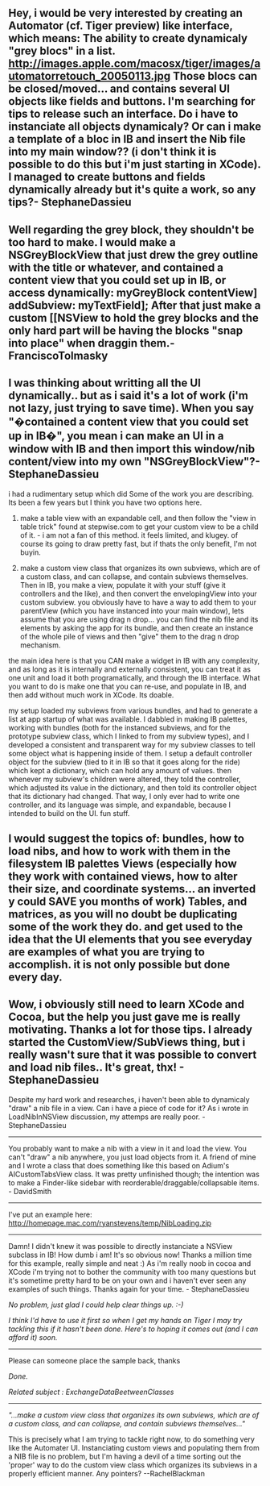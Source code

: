 

Hey, i would be very interested by creating an Automator (cf. Tiger preview) like interface, which means:
The ability to create dynamicaly "grey blocs" in a list.
http://images.apple.com/macosx/tiger/images/automatorretouch_20050113.jpg
Those blocs can be closed/moved... and contains several UI objects like fields and buttons.
I'm searching for tips to release such an interface.
Do i have to instanciate all objects dynamicaly?
Or can i make a template of a bloc in IB and insert the Nib file into my main window?? (i don't think it is possible to do this but i'm just starting in XCode).
I managed to create buttons and fields dynamically already but it's quite a work, so any tips?- StephaneDassieu
----
Well regarding the grey block, they shouldn't be too hard to make.  I would make a NSGreyBlockView that just drew the grey outline with the title or whatever, and contained a content view that you could set up in IB, or access dynamically: myGreyBlock contentView] addSubview: myTextField];  After that just make a custom [[NSView to hold the grey blocks and the only hard part will be having the blocks "snap into place" when draggin them.- FranciscoTolmasky
----
I was thinking about writting all the UI dynamically.. but as i said it's a lot of work (i'm not lazy, just trying to save time).
When you say "�contained a content view that you could set up in IB�", you mean i can make an UI in a window with IB and then import this window/nib content/view into my own "NSGreyBlockView"?- StephaneDassieu
----
i had a rudimentary setup which did Some of the work you are describing.  Its been a few years but I think you have two options here.
1. make a table view with an expandable cell, and then follow the "view in table trick" found at stepwise.com to get your custom view to be a child of it. - i am not a fan of this method. it feels limited, and klugey. of course its going to draw pretty fast, but if thats the only benefit, I'm not buyin.

2. make a custom view class that organizes its own subviews, which are of a custom class, and can collapse, and contain subviews themselves.  Then in IB, you make a view, populate it with your stuff (give it controllers and the like), and then convert the envelopingView into your custom subview.  you obviously have to have a way to add them to your parentView (which you have instanced into your main window), lets assume that you are using drag n drop... you can find the nib file and its elements by asking the app for its bundle, and then create an instance of the whole pile of views and then "give" them to the drag n drop mechanism. 

the main idea here is that you CAN make a widget in IB with any complexity, and as long as it is internally and externally consistent, you can treat it as one unit and load it both programatically, and through the IB interface. What you want to do is make one that you can re-use, and populate in IB, and then add without much work in XCode.  Its doable.

my setup loaded my subviews from various bundles, and had to generate a list at app startup of what was available. I dabbled in making IB palettes, working with bundles (both for the instanced subviews, and for the prototype subview class, which I linked to from my subview types), and I developed a consistent and transparent way for my subview classes to tell some object what is happening inside of them.  I setup a default controller object for the subview (tied to it in IB so that it goes along for the ride) which kept a dictionary, which can hold any amount of values. then whenever my subview's children were altered, they told the controller, which adjusted its value in the dictionary, and then told its controller object that its dictionary had changed. That way, I only ever had to write one controller, and its language was simple, and expandable, because I intended to build on the UI.  fun stuff.

I would suggest the topics of:
bundles, how to load nibs, and how to work with them in the filesystem
IB palettes
Views (especially how they work with contained views, how to alter their size, and coordinate systems... an inverted y could SAVE you months of work)
Tables, and matrices, as you will no doubt be duplicating some of the work they do.
and get used to the idea that the UI elements that you see everyday are examples of what you are trying to accomplish.  it is not only possible but done every day.
----
Wow, i obviously still need to learn XCode and Cocoa, but the help you just gave me is really motivating. Thanks a lot for those tips. I already started the CustomView/SubViews thing, but i really wasn't sure that it was possible to convert and load nib files.. It's great, thx! - StephaneDassieu
----
Despite my hard work and researches, i haven't been able to dynamicaly "draw" a nib file in a view. Can i have a piece of code for it? As i wrote in LoadNibInNSView discussion, my attemps are really poor. - StephaneDassieu

----
You probably want to make a nib with a view in it and load the view. You can't "draw" a nib anywhere, you just load objects from it. A friend of mine and I wrote a class that does something like this based on Adium's AICustomTabsView class. It was pretty unfinished though; the intention was to make a Finder-like sidebar with reorderable/draggable/collapsable items. - DavidSmith

----
I've put an example here: http://homepage.mac.com/ryanstevens/temp/NibLoading.zip

----
Damn! I didn't knew it was possible to directly instanciate a NSView subclass in IB! How dumb i am! It's so obvious now! Thanks a million time for this example, really simple and neat :) As i'm really noob in cocoa and XCode i'm trying not to bother the community with too many questions but it's sometime pretty hard to be on your own and i haven't ever seen any examples of such things. Thanks again for your time. - StephaneDassieu

*No problem, just glad I could help clear things up. :-)*

*I think I'd have to use it first so when I get my hands on Tiger I may try tackling this if it hasn't been done. Here's to hoping it comes out (and I can afford it) soon.*

----

Please can someone place the sample back, thanks

*Done.*

*Related subject : ExchangeDataBeetweenClasses*

----

*"...make a custom view class that organizes its own subviews, which are of a custom class, and can collapse, and contain subviews themselves..."*

This is precisely what I am trying to tackle right now, to do something very like the Automater UI.  Instanciating custom views and populating them from a NIB file is no problem, but I'm having a devil of a time sorting out the 'proper' way to do the custom view class which organizes its subviews in a properly efficient manner.  Any pointers? --RachelBlackman
